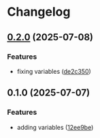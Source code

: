 # Changelog

## [0.2.0](https://github.com/Gravitas-Security/portainer_module/compare/v0.1.0...v0.2.0) (2025-07-08)


### Features

* fixing variables ([de2c350](https://github.com/Gravitas-Security/portainer_module/commit/de2c350b34a0a88f774991658150bafef6711df1))

## 0.1.0 (2025-07-07)


### Features

* adding variables ([12ee9be](https://github.com/Gravitas-Security/portainer_module/commit/12ee9be2e226148ebf1c6e808398dd293700b493))
